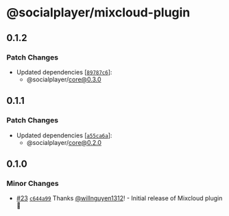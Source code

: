 # @socialplayer/mixcloud-plugin

## 0.1.2

### Patch Changes

- Updated dependencies
  [[`89787c6`](https://github.com/willnguyen1312/socialplayer/commit/89787c62956035c9f6a826cba6aaeb438ff5113b)]:
  - @socialplayer/core@0.3.0

## 0.1.1

### Patch Changes

- Updated dependencies
  [[`a55ca6a`](https://github.com/willnguyen1312/socialplayer/commit/a55ca6a346424299ae2e361f2d8106cfa763cc51)]:
  - @socialplayer/core@0.2.0

## 0.1.0

### Minor Changes

- [#23](https://github.com/willnguyen1312/socialplayer/pull/23)
  [`c644a99`](https://github.com/willnguyen1312/socialplayer/commit/c644a996f5f84d022d4b8709c92e4470102867c7) Thanks
  [@willnguyen1312](https://github.com/willnguyen1312)! - Initial release of Mixcloud plugin 💞
